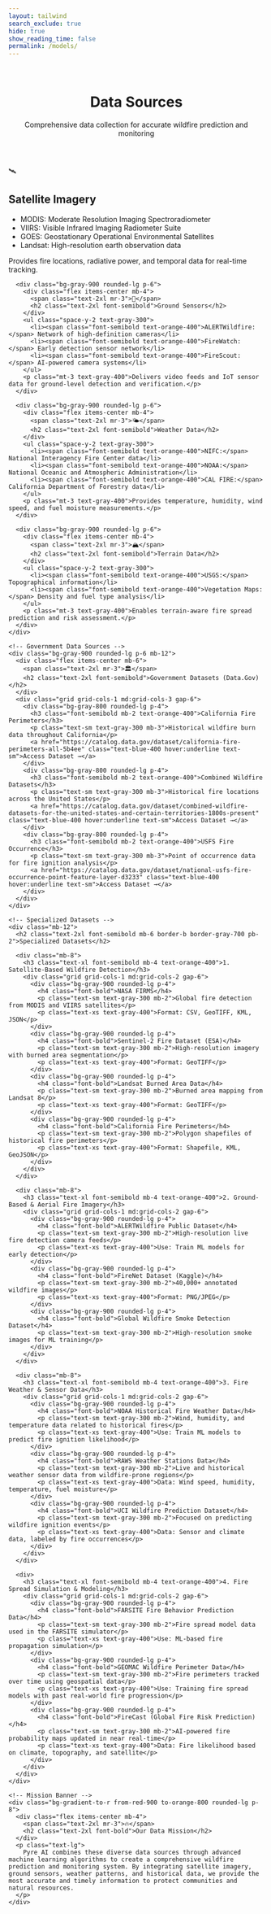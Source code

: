 ```yaml
---
layout: tailwind
search_exclude: true
hide: true
show_reading_time: false
permalink: /models/
---
```


<br>

<div class="min-h-screen bg-black text-white">
  <!-- Header -->
  <header class="text-center py-16">
    <h1 class="text-4xl font-bold mb-2">Data Sources</h1>
    <p class="text-xl text-gray-300">Comprehensive data collection for accurate wildfire prediction and monitoring</p>
  </header>

  <!-- Main Content -->
  <div class="container mx-auto px-4 pb-16">
    <!-- Primary Data Sources Section -->
    <div class="grid grid-cols-1 md:grid-cols-2 gap-6 mb-12">
      <div class="bg-gray-900 rounded-lg p-6">
        <div class="flex items-center mb-4">
          <span class="text-2xl mr-3">🛰️</span>
          <h2 class="text-2xl font-semibold">Satellite Imagery</h2>
        </div>
        <ul class="space-y-2 text-gray-300">
          <li><span class="font-semibold text-orange-400">MODIS:</span> Moderate Resolution Imaging Spectroradiometer</li>
          <li><span class="font-semibold text-orange-400">VIIRS:</span> Visible Infrared Imaging Radiometer Suite</li>
          <li><span class="font-semibold text-orange-400">GOES:</span> Geostationary Operational Environmental Satellites</li>
          <li><span class="font-semibold text-orange-400">Landsat:</span> High-resolution earth observation data</li>
        </ul>
        <p class="mt-3 text-gray-400">Provides fire locations, radiative power, and temporal data for real-time tracking.</p>
      </div>

      <div class="bg-gray-900 rounded-lg p-6">
        <div class="flex items-center mb-4">
          <span class="text-2xl mr-3">📡</span>
          <h2 class="text-2xl font-semibold">Ground Sensors</h2>
        </div>
        <ul class="space-y-2 text-gray-300">
          <li><span class="font-semibold text-orange-400">ALERTWildfire:</span> Network of high-definition cameras</li>
          <li><span class="font-semibold text-orange-400">FireWatch:</span> Early detection sensor network</li>
          <li><span class="font-semibold text-orange-400">FireScout:</span> AI-powered camera systems</li>
        </ul>
        <p class="mt-3 text-gray-400">Delivers video feeds and IoT sensor data for ground-level detection and verification.</p>
      </div>

      <div class="bg-gray-900 rounded-lg p-6">
        <div class="flex items-center mb-4">
          <span class="text-2xl mr-3">🌤️</span>
          <h2 class="text-2xl font-semibold">Weather Data</h2>
        </div>
        <ul class="space-y-2 text-gray-300">
          <li><span class="font-semibold text-orange-400">NIFC:</span> National Interagency Fire Center data</li>
          <li><span class="font-semibold text-orange-400">NOAA:</span> National Oceanic and Atmospheric Administration</li>
          <li><span class="font-semibold text-orange-400">CAL FIRE:</span> California Department of Forestry data</li>
        </ul>
        <p class="mt-3 text-gray-400">Provides temperature, humidity, wind speed, and fuel moisture measurements.</p>
      </div>

      <div class="bg-gray-900 rounded-lg p-6">
        <div class="flex items-center mb-4">
          <span class="text-2xl mr-3">🏔️</span>
          <h2 class="text-2xl font-semibold">Terrain Data</h2>
        </div>
        <ul class="space-y-2 text-gray-300">
          <li><span class="font-semibold text-orange-400">USGS:</span> Topographical information</li>
          <li><span class="font-semibold text-orange-400">Vegetation Maps:</span> Density and fuel type analysis</li>
        </ul>
        <p class="mt-3 text-gray-400">Enables terrain-aware fire spread prediction and risk assessment.</p>
      </div>
    </div>

    <!-- Government Data Sources -->
    <div class="bg-gray-900 rounded-lg p-6 mb-12">
      <div class="flex items-center mb-6">
        <span class="text-2xl mr-3">🏛️</span>
        <h2 class="text-2xl font-semibold">Government Datasets (Data.Gov)</h2>
      </div>
      <div class="grid grid-cols-1 md:grid-cols-3 gap-6">
        <div class="bg-gray-800 rounded-lg p-4">
          <h3 class="font-semibold mb-2 text-orange-400">California Fire Perimeters</h3>
          <p class="text-sm text-gray-300 mb-3">Historical wildfire burn data throughout California</p>
          <a href="https://catalog.data.gov/dataset/california-fire-perimeters-all-5b4ee" class="text-blue-400 hover:underline text-sm">Access Dataset →</a>
        </div>
        <div class="bg-gray-800 rounded-lg p-4">
          <h3 class="font-semibold mb-2 text-orange-400">Combined Wildfire Datasets</h3>
          <p class="text-sm text-gray-300 mb-3">Historical fire locations across the United States</p>
          <a href="https://catalog.data.gov/dataset/combined-wildfire-datasets-for-the-united-states-and-certain-territories-1800s-present" class="text-blue-400 hover:underline text-sm">Access Dataset →</a>
        </div>
        <div class="bg-gray-800 rounded-lg p-4">
          <h3 class="font-semibold mb-2 text-orange-400">USFS Fire Occurrence</h3>
          <p class="text-sm text-gray-300 mb-3">Point of occurrence data for fire ignition analysis</p>
          <a href="https://catalog.data.gov/dataset/national-usfs-fire-occurrence-point-feature-layer-d3233" class="text-blue-400 hover:underline text-sm">Access Dataset →</a>
        </div>
      </div>
    </div>

    <!-- Specialized Datasets -->
    <div class="mb-12">
      <h2 class="text-2xl font-semibold mb-6 border-b border-gray-700 pb-2">Specialized Datasets</h2>
      
      <div class="mb-8">
        <h3 class="text-xl font-semibold mb-4 text-orange-400">1. Satellite-Based Wildfire Detection</h3>
        <div class="grid grid-cols-1 md:grid-cols-2 gap-6">
          <div class="bg-gray-900 rounded-lg p-4">
            <h4 class="font-bold">NASA FIRMS</h4>
            <p class="text-sm text-gray-300 mb-2">Global fire detection from MODIS and VIIRS satellites</p>
            <p class="text-xs text-gray-400">Format: CSV, GeoTIFF, KML, JSON</p>
          </div>
          <div class="bg-gray-900 rounded-lg p-4">
            <h4 class="font-bold">Sentinel-2 Fire Dataset (ESA)</h4>
            <p class="text-sm text-gray-300 mb-2">High-resolution imagery with burned area segmentation</p>
            <p class="text-xs text-gray-400">Format: GeoTIFF</p>
          </div>
          <div class="bg-gray-900 rounded-lg p-4">
            <h4 class="font-bold">Landsat Burned Area Data</h4>
            <p class="text-sm text-gray-300 mb-2">Burned area mapping from Landsat 8</p>
            <p class="text-xs text-gray-400">Format: GeoTIFF</p>
          </div>
          <div class="bg-gray-900 rounded-lg p-4">
            <h4 class="font-bold">California Fire Perimeters</h4>
            <p class="text-sm text-gray-300 mb-2">Polygon shapefiles of historical fire perimeters</p>
            <p class="text-xs text-gray-400">Format: Shapefile, KML, GeoJSON</p>
          </div>
        </div>
      </div>
      
      <div class="mb-8">
        <h3 class="text-xl font-semibold mb-4 text-orange-400">2. Ground-Based & Aerial Fire Imagery</h3>
        <div class="grid grid-cols-1 md:grid-cols-2 gap-6">
          <div class="bg-gray-900 rounded-lg p-4">
            <h4 class="font-bold">ALERTWildfire Public Dataset</h4>
            <p class="text-sm text-gray-300 mb-2">High-resolution live fire detection camera feeds</p>
            <p class="text-xs text-gray-400">Use: Train ML models for early detection</p>
          </div>
          <div class="bg-gray-900 rounded-lg p-4">
            <h4 class="font-bold">FireNet Dataset (Kaggle)</h4>
            <p class="text-sm text-gray-300 mb-2">40,000+ annotated wildfire images</p>
            <p class="text-xs text-gray-400">Format: PNG/JPEG</p>
          </div>
          <div class="bg-gray-900 rounded-lg p-4">
            <h4 class="font-bold">Global Wildfire Smoke Detection Dataset</h4>
            <p class="text-sm text-gray-300 mb-2">High-resolution smoke images for ML training</p>
          </div>
        </div>
      </div>
      
      <div class="mb-8">
        <h3 class="text-xl font-semibold mb-4 text-orange-400">3. Fire Weather & Sensor Data</h3>
        <div class="grid grid-cols-1 md:grid-cols-2 gap-6">
          <div class="bg-gray-900 rounded-lg p-4">
            <h4 class="font-bold">NOAA Historical Fire Weather Data</h4>
            <p class="text-sm text-gray-300 mb-2">Wind, humidity, and temperature data related to historical fires</p>
            <p class="text-xs text-gray-400">Use: Train ML models to predict fire ignition likelihood</p>
          </div>
          <div class="bg-gray-900 rounded-lg p-4">
            <h4 class="font-bold">RAWS Weather Stations Data</h4>
            <p class="text-sm text-gray-300 mb-2">Live and historical weather sensor data from wildfire-prone regions</p>
            <p class="text-xs text-gray-400">Data: Wind speed, humidity, temperature, fuel moisture</p>
          </div>
          <div class="bg-gray-900 rounded-lg p-4">
            <h4 class="font-bold">UCI Wildfire Prediction Dataset</h4>
            <p class="text-sm text-gray-300 mb-2">Focused on predicting wildfire ignition events</p>
            <p class="text-xs text-gray-400">Data: Sensor and climate data, labeled by fire occurrences</p>
          </div>
        </div>
      </div>
      
      <div>
        <h3 class="text-xl font-semibold mb-4 text-orange-400">4. Fire Spread Simulation & Modeling</h3>
        <div class="grid grid-cols-1 md:grid-cols-2 gap-6">
          <div class="bg-gray-900 rounded-lg p-4">
            <h4 class="font-bold">FARSITE Fire Behavior Prediction Data</h4>
            <p class="text-sm text-gray-300 mb-2">Fire spread model data used in the FARSITE simulator</p>
            <p class="text-xs text-gray-400">Use: ML-based fire propagation simulation</p>
          </div>
          <div class="bg-gray-900 rounded-lg p-4">
            <h4 class="font-bold">GEOMAC Wildfire Perimeter Data</h4>
            <p class="text-sm text-gray-300 mb-2">Fire perimeters tracked over time using geospatial data</p>
            <p class="text-xs text-gray-400">Use: Training fire spread models with past real-world fire progression</p>
          </div>
          <div class="bg-gray-900 rounded-lg p-4">
            <h4 class="font-bold">FireCast (Global Fire Risk Prediction)</h4>
            <p class="text-sm text-gray-300 mb-2">AI-powered fire probability maps updated in near real-time</p>
            <p class="text-xs text-gray-400">Data: Fire likelihood based on climate, topography, and satellite</p>
          </div>
        </div>
      </div>
    </div>

    <!-- Mission Banner -->
    <div class="bg-gradient-to-r from-red-900 to-orange-800 rounded-lg p-8">
      <div class="flex items-center mb-4">
        <span class="text-2xl mr-3">🔥</span>
        <h2 class="text-2xl font-bold">Our Data Mission</h2>
      </div>
      <p class="text-lg">
        Pyre AI combines these diverse data sources through advanced machine learning algorithms to create a comprehensive wildfire prediction and monitoring system. By integrating satellite imagery, ground sensors, weather patterns, and historical data, we provide the most accurate and timely information to protect communities and natural resources.
      </p>
    </div>
  </div>
</div>